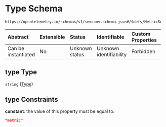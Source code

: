# Type Schema

```txt
https://opentelemetry.io/schemas/v1/semconv.schema.json#/$defs/MetricSemanticConvention/properties/type
```



| Abstract            | Extensible | Status         | Identifiable            | Custom Properties | Additional Properties | Access Restrictions | Defined In                                                                           |
| :------------------ | :--------- | :------------- | :---------------------- | :---------------- | :-------------------- | :------------------ | :----------------------------------------------------------------------------------- |
| Can be instantiated | No         | Unknown status | Unknown identifiability | Forbidden         | Allowed               | none                | [semconv.schema.json\*](../../../schemas/semconv.schema.json "open original schema") |

## type Type

`string` ([Type](../metric/semconv-opentelemetry-semantic-convention-schema-definitions-metric-properties-type.md))

## type Constraints

**constant**: the value of this property must be equal to:

```json
"metric"
```
